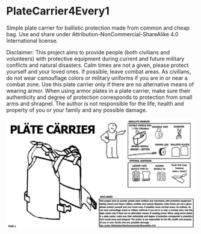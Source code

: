 # PlateCarrier4Every1
Simple plate carrier for ballistic protection made from common and cheap bag. Use and share under Attribution-NonCommercial-ShareAlike 4.0 International license. 

Disclaimer:
This project aims to provide people (both civilians and volunteers) with protective equipment during current and future military conflicts and natural disasters. Calm times are not a given, please protect yourself and your loved ones. If possible, leave combat areas. As civilians, do not wear camouflage colors or military uniforms if you are in or near a combat zone. Use this plate carrier only if there are no alternative means of wearing armor. When using armor plates in a plate carrier, make sure their authenticity and degree of protection corresponds to protection from small arms and shrapnel. The author is not responsible for the life, health and property of you or your family and any possible damage.

![alt text](https://github.com/AsdyCorp/PlateCarrier4Every1/blob/main/images/plate_carrier_1.jpg?raw=true)
